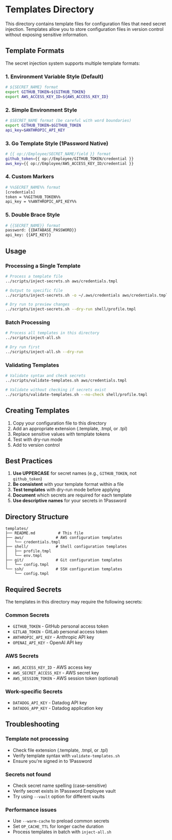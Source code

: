 # Templates Directory

This directory contains template files for configuration files that need secret injection. Templates allow you to store configuration files in version control without exposing sensitive information.

## Template Formats

The secret injection system supports multiple template formats:

### 1. Environment Variable Style (Default)
```bash
# ${SECRET_NAME} format
export GITHUB_TOKEN=${GITHUB_TOKEN}
export AWS_ACCESS_KEY_ID=${AWS_ACCESS_KEY_ID}
```

### 2. Simple Environment Style
```bash
# $SECRET_NAME format (be careful with word boundaries)
export GITHUB_TOKEN=$GITHUB_TOKEN
api_key=$ANTHROPIC_API_KEY
```

### 3. Go Template Style (1Password Native)
```bash
# {{ op://Employee/SECRET_NAME/field }} format
github_token={{ op://Employee/GITHUB_TOKEN/credential }}
aws_key={{ op://Employee/AWS_ACCESS_KEY_ID/credential }}
```

### 4. Custom Markers
```bash
# %%SECRET_NAME%% format
[credentials]
token = %%GITHUB_TOKEN%%
api_key = %%ANTHROPIC_API_KEY%%
```

### 5. Double Brace Style
```bash
# {{SECRET_NAME}} format
password: {{DATABASE_PASSWORD}}
api_key: {{API_KEY}}
```

## Usage

### Processing a Single Template
```bash
# Process a template file
../scripts/inject-secrets.sh aws/credentials.tmpl

# Output to specific file
../scripts/inject-secrets.sh -o ~/.aws/credentials aws/credentials.tmpl

# Dry run to preview changes
../scripts/inject-secrets.sh --dry-run shell/profile.tmpl
```

### Batch Processing
```bash
# Process all templates in this directory
../scripts/inject-all.sh

# Dry run first
../scripts/inject-all.sh --dry-run
```

### Validating Templates
```bash
# Validate syntax and check secrets
../scripts/validate-templates.sh aws/credentials.tmpl

# Validate without checking if secrets exist
../scripts/validate-templates.sh --no-check shell/profile.tmpl
```

## Creating Templates

1. Copy your configuration file to this directory
2. Add an appropriate extension (.template, .tmpl, or .tpl)
3. Replace sensitive values with template tokens
4. Test with dry-run mode
5. Add to version control

## Best Practices

1. **Use UPPERCASE** for secret names (e.g., `GITHUB_TOKEN`, not `github_token`)
2. **Be consistent** with your template format within a file
3. **Test templates** with dry-run mode before applying
4. **Document** which secrets are required for each template
5. **Use descriptive names** for your secrets in 1Password

## Directory Structure

```
templates/
├── README.md          # This file
├── aws/              # AWS configuration templates
│   └── credentials.tmpl
├── shell/            # Shell configuration templates
│   ├── profile.tmpl
│   └── env.tmpl
├── git/              # Git configuration templates
│   └── config.tmpl
└── ssh/              # SSH configuration templates
    └── config.tmpl
```

## Required Secrets

The templates in this directory may require the following secrets:

### Common Secrets
- `GITHUB_TOKEN` - GitHub personal access token
- `GITLAB_TOKEN` - GitLab personal access token
- `ANTHROPIC_API_KEY` - Anthropic API key
- `OPENAI_API_KEY` - OpenAI API key

### AWS Secrets
- `AWS_ACCESS_KEY_ID` - AWS access key
- `AWS_SECRET_ACCESS_KEY` - AWS secret key
- `AWS_SESSION_TOKEN` - AWS session token (optional)

### Work-specific Secrets
- `DATADOG_API_KEY` - Datadog API key
- `DATADOG_APP_KEY` - Datadog application key

## Troubleshooting

### Template not processing
- Check file extension (.template, .tmpl, or .tpl)
- Verify template syntax with `validate-templates.sh`
- Ensure you're signed in to 1Password

### Secrets not found
- Check secret name spelling (case-sensitive)
- Verify secret exists in 1Password Employee vault
- Try using `--vault` option for different vaults

### Performance issues
- Use `--warm-cache` to preload common secrets
- Set `OP_CACHE_TTL` for longer cache duration
- Process templates in batch with `inject-all.sh` 